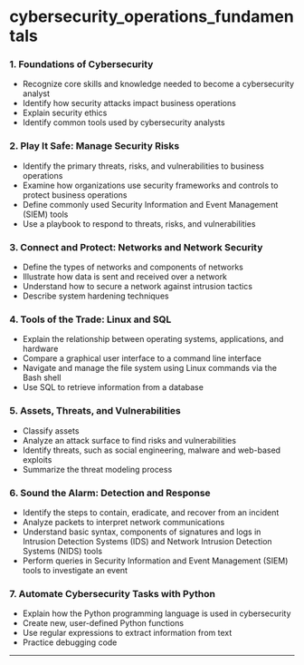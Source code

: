 # cybersecurity_operations_fundamentals

### 1. Foundations of Cybersecurity
- Recognize core skills and knowledge needed to become a cybersecurity analyst
- Identify how security attacks impact business operations
- Explain security ethics
- Identify common tools used by cybersecurity analysts

### 2. Play It Safe: Manage Security Risks
- Identify the primary threats, risks, and vulnerabilities to business operations
- Examine how organizations use security frameworks and controls to protect business operations
- Define commonly used Security Information and Event Management (SIEM) tools
- Use a playbook to respond to threats, risks, and vulnerabilities

### 3. Connect and Protect: Networks and Network Security
- Define the types of networks and components of networks
- Illustrate how data is sent and received over a network
- Understand how to secure a network against intrusion tactics
- Describe system hardening techniques

### 4. Tools of the Trade: Linux and SQL
- Explain the relationship between operating systems, applications, and hardware
- Compare a graphical user interface to a command line interface
- Navigate and manage the file system using Linux commands via the Bash shell
- Use SQL to retrieve information from a database

### 5. Assets, Threats, and Vulnerabilities
- Classify assets
- Analyze an attack surface to find risks and vulnerabilities
- Identify threats, such as social engineering, malware and web-based exploits
- Summarize the threat modeling process

### 6. Sound the Alarm: Detection and Response
- Identify the steps to contain, eradicate, and recover from an incident
- Analyze packets to interpret network communications
- Understand basic syntax, components of signatures and logs in Intrusion Detection Systems (IDS) and Network Intrusion Detection Systems (NIDS) tools
- Perform queries in Security Information and Event Management (SIEM) tools to investigate an event

### 7. Automate Cybersecurity Tasks with Python
- Explain how the Python programming language is used in cybersecurity
- Create new, user-defined Python functions
- Use regular expressions to extract information from text
- Practice debugging code

---
